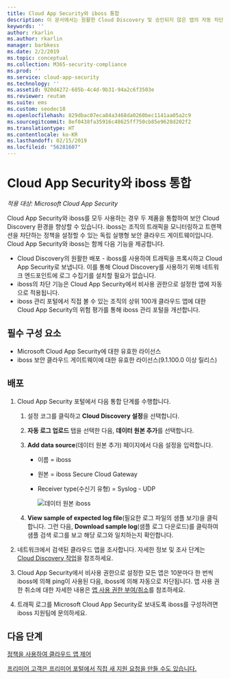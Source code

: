 ```yaml
---
title: Cloud App Security와 iboss 통합
description: 이 문서에서는 원활한 Cloud Discovery 및 승인되지 않은 앱의 자동 차단을 위해 Microsoft Cloud App Security와 iboss 보안 클라우드 게이트웨이를 통합하는 방법을 설명합니다.
keywords: ''
author: rkarlin
ms.author: rkarlin
manager: barbkess
ms.date: 2/2/2019
ms.topic: conceptual
ms.collection: M365-security-compliance
ms.prod: ''
ms.service: cloud-app-security
ms.technology: ''
ms.assetid: 920d4272-685b-4c4d-9b31-94a2c6f3503e
ms.reviewer: reutam
ms.suite: ems
ms.custom: seodec18
ms.openlocfilehash: 829dbac07eca84a3468da0260bec1141aa05a2c9
ms.sourcegitcommit: 8ef0438fa35916c48625ff750cb85e9628d202f2
ms.translationtype: HT
ms.contentlocale: ko-KR
ms.lasthandoff: 02/15/2019
ms.locfileid: "56281607"
---
```

# <a name="integrate-cloud-app-security-with-iboss"></a>Cloud App Security와 iboss 통합

*적용 대상: Microsoft Cloud App Security*

Cloud App Security와 iboss를 모두 사용하는 경우 두 제품을 통합하여 보안 Cloud Discovery 환경을 향상할 수 있습니다. iboss는 조직의 트래픽을 모니터링하고 트랜잭션을 차단하는 정책을 설정할 수 있는 독립 실행형 보안 클라우드 게이트웨이입니다. Cloud App Security와 iboss는 함께 다음 기능을 제공합니다.

- Cloud Discovery의 원활한 배포 - iboss를 사용하여 트래픽을 프록시하고 Cloud App Security로 보냅니다. 이를 통해 Cloud Discovery를 사용하기 위해 네트워크 엔드포인트에 로그 수집기를 설치할 필요가 없습니다.
- iboss의 차단 기능은 Cloud App Security에서 비사용 권한으로 설정한 앱에 자동으로 적용됩니다.
- iboss 관리 포털에서 직접 볼 수 있는 조직의 상위 100개 클라우드 앱에 대한 Cloud App Security의 위험 평가를 통해 iboss 관리 포털을 개선합니다.

## <a name="prerequisites"></a>필수 구성 요소

- Microsoft Cloud App Security에 대한 유효한 라이선스
- iboss 보안 클라우드 게이트웨이에 대한 유효한 라이선스(9.1.100.0 이상 릴리스)

## <a name="deployment"></a>배포

1. Cloud App Security 포털에서 다음 통합 단계를 수행합니다.
    1. 설정 코그를 클릭하고 **Cloud Discovery 설정**을 선택합니다. 
    2. **자동 로그 업로드** 탭을 선택한 다음, **데이터 원본 추가**를 선택합니다.
    3. **Add data source**(데이터 원본 추가) 페이지에서 다음 설정을 입력합니다.

       - 이름 = iboss
       - 원본 = iboss Secure Cloud Gateway
       - Receiver type(수신기 유형) = Syslog - UDP

         ![데이터 원본 iboss](./media/iboss-integration.png)

    4. **View sample of expected log file**(필요한 로그 파일의 샘플 보기)을 클릭합니다. 그런 다음, **Download sample log**(샘플 로그 다운로드)를 클릭하여 샘플 검색 로그를 보고 해당 로그와 일치하는지 확인합니다.<br>

3. 네트워크에서 검색된 클라우드 앱을 조사합니다. 자세한 정보 및 조사 단계는 [Cloud Discovery 작업](working-with-cloud-discovery-data.md)을 참조하세요.

4. Cloud App Security에서 비사용 권한으로 설정한 모든 앱은 10분마다 한 번씩 iboss에 의해 ping이 사용된 다음, iboss에 의해 자동으로 차단됩니다. 앱 사용 권한 취소에 대한 자세한 내용은 [앱 사용 권한 부여/취소](governance-discovery.md#BKMK_SanctionApp)를 참조하세요.

5. 트래픽 로그를 Microsoft Cloud App Security로 보내도록 iboss를 구성하려면 iboss 지원팀에 문의하세요.

## <a name="next-steps"></a>다음 단계

[정책을 사용하여 클라우드 앱 제어](control-cloud-apps-with-policies.md)

[프리미어 고객은 프리미어 포털에서 직접 새 지원 요청을 만들 수도 있습니다.](https://premier.microsoft.com/)  
  
